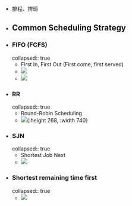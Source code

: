 - 排程、排班
- ## Common Scheduling Strategy
- ### FIFO (FCFS)
  collapsed:: true
	- First In, First Out (First come, first served)
	- ![](https://upload.wikimedia.org/wikipedia/commons/thumb/0/0c/Thread_pool.svg/600px-Thread_pool.svg.png)
	- ![](https://upload.wikimedia.org/wikipedia/commons/thumb/5/52/Data_Queue.svg/330px-Data_Queue.svg.png)
- ### RR
  collapsed:: true
	- Round-Robin Scheduling
	- ![](https://upload.wikimedia.org/wikipedia/commons/thumb/7/76/Round_Robin_Schedule_Example.jpg/525px-Round_Robin_Schedule_Example.jpg){:height 268, :width 740}
- ### SJN
  collapsed:: true
	- Shortest Job Next
	- ![](https://upload.wikimedia.org/wikipedia/commons/e/ec/Shortest_job_first.png)
- ### Shortest remaining time first
  collapsed:: true
	- ![](https://upload.wikimedia.org/wikipedia/commons/3/39/Shortest_remaining_time.png)
